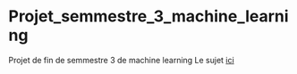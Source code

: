 # Projet_semmestre_3_machine_learning
Projet de fin de semmestre 3 de machine learning 
Le sujet [ici](https://github.com/Todin13/Projet_semmestre_3_machine_learning/blob/main/Projet%20Machine%20Learning%20x%20AIDA%20.pdf)
